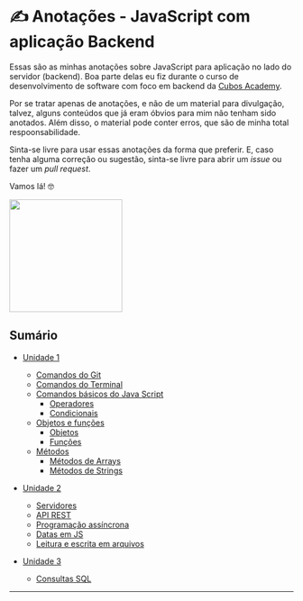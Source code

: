 # ✍️ Anotações - JavaScript com aplicação Backend

Essas são as minhas anotações sobre JavaScript para aplicação no lado do servidor (backend). Boa parte delas eu fiz durante o curso de desenvolvimento de software com foco em backend da [Cubos Academy](https://cubos.academy/cursos/desenvolvimento-de-software). 

Por se tratar apenas de anotações, e não de um material para divulgação, talvez, alguns conteúdos que já eram óbvios para mim não tenham sido anotados. Além disso, o material pode conter erros, que são de minha total respoonsabilidade. 

Sinta-se livre para usar essas anotações da forma que preferir. E, caso tenha alguma correção ou sugestão, sinta-se livre para abrir um *issue* ou fazer um *pull request*. 

Vamos lá!  🤓

<img align="center" width="200px" src="https://media.tenor.com/rkY5QA5c3VAAAAAC/gato-digitando.gif">



## Sumário

- [Unidade 1](./Unidade-1/)
  - [Comandos do Git](./Unidade-1/00_comandos_do_git.md/) 
  - [Comandos do Terminal](./Unidade-1/00_comandos_do_terminal.md/)
  - [Comandos básicos do Java Script](./Unidade-1/01_comandos_basico_JavaScript.md/#operadores) 
     - [Operadores](./Unidade-1/01_comandos_basico_JavaScript.md/#operadores) 
     - [Condicionais](./Unidade-1/01_comandos_basico_JavaScript.md/#condicionais)      
  - [Objetos e funções](./Unidade-1/02_objetos_e_funcoes.md/)
    - [Objetos](./Unidade-1/02_objetos_e_funcoes.md/#objetos)
    - [Funções](./Unidade-1/02_objetos_e_funcoes.md/#funções)    
  - [Métodos](./Unidade-1/03_metodos.md/)
    - [Métodos de Arrays](./Unidade-1/03_metodos.md/#métodos-de-arrays)
    - [Métodos de Strings](./Unidade-1/03_metodos.md/#métodos-de-string)    

  
- [Unidade 2](./Unidade-2/)
  - [Servidores](./Unidade-2/01_servidor.md/)
  - [API REST](./Unidade-2/02_API.md/)
  - [Programação assíncrona](./Unidade-2/03_programacao_assincrona.md/)
  - [Datas em JS](./Unidade-2/04_datas_em_JS.md)
  - [Leitura e escrita em arquivos](./Unidade-2/05_leitura_e_escrita_em_arquivo.md)

- [Unidade 3](./Unidade-3/)
  - [Consultas SQL](./Unidade-3/01_consultas_SQL.md)


-----